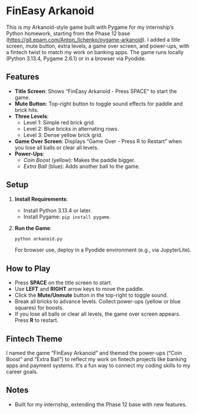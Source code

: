 # FinEasy Arkanoid

This is my Arkanoid-style game built with Pygame for my internship’s Python homework, starting from the Phase 12 base (https://git.epam.com/Anton_Ilchenko/pygame-arkanoid). I added a title screen, mute button, extra levels, a game over screen, and power-ups, with a fintech twist to match my work on banking apps. The game runs locally (Python 3.13.4, Pygame 2.6.1) or in a browser via Pyodide.

## Features

- **Title Screen**: Shows “FinEasy Arkanoid - Press SPACE” to start the game.
- **Mute Button**: Top-right button to toggle sound effects for paddle and brick hits.
- **Three Levels**:
  - Level 1: Simple red brick grid.
  - Level 2: Blue bricks in alternating rows.
  - Level 3: Dense yellow brick grid.
- **Game Over Screen**: Displays “Game Over - Press R to Restart” when you lose all balls or clear all levels.
- **Power-Ups**:
  - *Coin Boost* (yellow): Makes the paddle bigger.
  - *Extra Ball* (blue): Adds another ball to the game.

## Setup

1. **Install Requirements**:
   - Install Python 3.13.4 or later.
   - Install Pygame: `pip install pygame`.
2. **Run the Game**:

   ```bash
   python arkanoid.py
   ```

   For browser use, deploy in a Pyodide environment (e.g., via JupyterLite).

## How to Play

- Press **SPACE** on the title screen to start.
- Use **LEFT** and **RIGHT** arrow keys to move the paddle.
- Click the **Mute/Unmute** button in the top-right to toggle sound.
- Break all bricks to advance levels. Collect power-ups (yellow or blue squares) for boosts.
- If you lose all balls or clear all levels, the game over screen appears. Press **R** to restart.

## Fintech Theme

I named the game “FinEasy Arkanoid” and themed the power-ups (“Coin Boost” and “Extra Ball”) to reflect my work on fintech projects like banking apps and payment systems. It’s a fun way to connect my coding skills to my career goals.

## Notes

- Built for my internship, extending the Phase 12 base with new features.